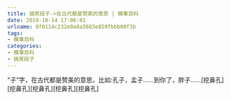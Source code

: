 ```yaml
---
title: 搞笑段子->在古代都是赞美的意思 | 糗事百科
date: 2019-10-14 17:06:01
urlname: 0f0114c232e0a8a3603e859fbbb00f3b
tags: 
- 糗事百科
categories:
- 糗事百科
- 搞笑段子
---
```

“子”字，在古代都是赞美的意思，比如:孔子，孟子……到你了，胖子……[挖鼻孔][挖鼻孔][挖鼻孔][挖鼻孔][挖鼻孔]


